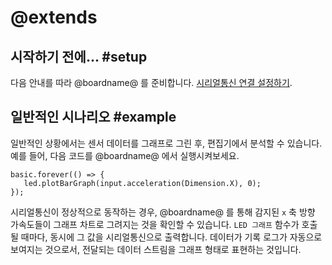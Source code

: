 # @extends

## 시작하기 전에... #setup

다음 안내를 따라 @boardname@ 를 준비합니다. [시리얼통신 연결 설정하기](/device/serial).

## 일반적인 시나리오 #example

일반적인 상황에서는 센서 데이터를 그래프로 그린 후, 편집기에서 분석할 수 있습니다. 예를 들어, 다음 코드를 @boardname@ 에서 실행시켜보세요.

```blocks
basic.forever(() => {
   led.plotBarGraph(input.acceleration(Dimension.X), 0);
});
```

시리얼통신이 정상적으로 동작하는 경우, @boardname@ 를 통해 감지된 `x` 축 방향 가속도들이 그래프 차트로 그려지는 것을 확인할 수 있습니다. `LED 그래프` 함수가 호출될 때마다, 동시에 그 값을 시리얼통신으로 출력합니다. 데이터가 기록 로그가 자동으로 보여지는 것으로서, 전달되는 데이터 스트림을 그래프 형태로 표현하는 것입니다.
